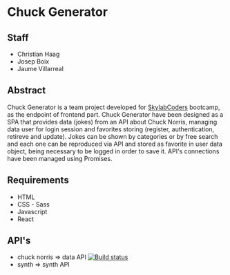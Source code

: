 # Chuck Generator

## Staff

* Christian Haag
* Josep Boix
* Jaume Villarreal

## Abstract
Chuck Generator is a team project developed for [SkylabCoders](https://www.skylabcoders.com) bootcamp, as the endpoint of frontend part. Chuck Generator have been designed as a SPA that provides data (jokes) from an API about Chuck Norris, managing data user for login session and favorites storing (register, authentication, retireve and update).
Jokes can be shown by categories or by free search and each one can be reproduced via API and stored as favorite in user data object, being necessary to be logged in order to save it. API's connections have been managed using Promises.

## Requirements
* HTML
* CSS - Sass
* Javascript
* React

## API's
* chuck norris => data API [![Build status](https://img.shields.io/badge/api-user-green.svg)](https://skylabcoders.herokuapp.com/api)
* synth => synth API

